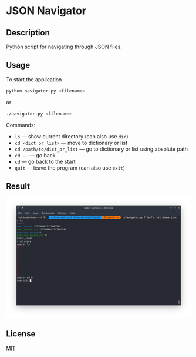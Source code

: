 # JSON Navigator


## Description
Python script for navigating through JSON files.

## Usage
To start the application
```bash
python navigator.py <filename>
```
or
```bash
./navigator.py <filename>
```

Commands:
- ```ls```  — show current directory (can also use ```dir```)
- ```cd <dict or list>``` — move to dictionary or list
- ```cd /path/to/dict_or_list``` — go to dictionary or list using absolute path
- ```cd ..``` — go back
- ```cd``` — go back to the start
- ```quit``` — leave the program (can also use ```exit```)

## Result
![Alt text](images/result.png)

## License
[MIT](LICENSE)
